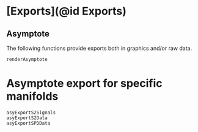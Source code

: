 # [Exports](@id Exports)

## Asymptote
The following functions provide exports both in graphics and/or raw data.
```@docs
renderAsymptote
```
# Asymptote export for specific manifolds
```@docs
asyExportS2Signals
asyExportS2Data
asyExportSPDData
```
